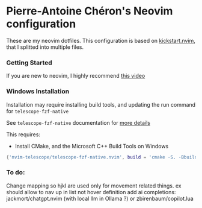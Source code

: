 # Pierre-Antoine Chéron's Neovim configuration

These are my neovim dotfiles.
This configuration is based on [kickstart.nvim](https://github.com/nvim-lua/kickstart.nvim), that I splitted into multiple files.

### Getting Started

If you are new to neovim, I highly recommend [this video](https://youtu.be/m8C0Cq9Uv9o)

### Windows Installation

Installation may require installing build tools, and updating the run command for `telescope-fzf-native`

See `telescope-fzf-native` documentation for [more details](https://github.com/nvim-telescope/telescope-fzf-native.nvim#installation)

This requires:

- Install CMake, and the Microsoft C++ Build Tools on Windows

```lua
{'nvim-telescope/telescope-fzf-native.nvim', build = 'cmake -S. -Bbuild -DCMAKE_BUILD_TYPE=Release && cmake --build build --config Release && cmake --install build --prefix build' }
```

### To do:

Change mapping so hjkl are used only for movement related things. ex <C-k> should allow to nav up in list not hover definition
add ai completions: jackmort/chatgpt.nvim (with local llm in Ollama ?) or zbirenbaum/copilot.lua
